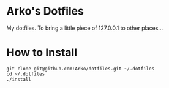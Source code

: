 # Arko's Dotfiles

My dotfiles. To bring a little piece of 127.0.0.1 to other places...

# How to Install

`git clone git@github.com:Arko/dotfiles.git ~/.dotfiles`  
`cd ~/.dotfiles`  
`./install`  
